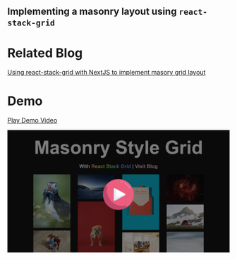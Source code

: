 ## Implementing a masonry layout using `react-stack-grid`

# Related Blog
[Using react-stack-grid with NextJS to implement masory grid layout](http://localhost:3001/blog/using-react-static-grid-with-nextjs)

# Demo

[Play Demo Video](https://youtu.be/Qs8zKTzuyCw)

[![Watch the video](https://github.com/jaydeepw/example-react-stack-grid/blob/main/media/screenshot.png?raw=true)](https://youtu.be/Qs8zKTzuyCw)
